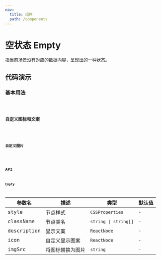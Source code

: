 ```yaml
---
nav:
  title: 组件
  path: /components
---
```


# 空状态 Empty

指当前场景没有对应的数据内容，呈现出的一种状态。

## 代码演示

### 基本用法

<code src="./__demo__/basic.demo.tsx" />

### 自定义图标和文案

<code src="./__demo__/custom_icon.demo.tsx" />

### 自定义图片

<code src="./__demo__/image.demo.tsx" />

## API

### Empty

|参数名|描述|类型|默认值|
|---|---|---|---|
|style|节点样式|`CSSProperties`|`-`|
|className|节点类名|`string \| string[]`|`-`|
|description|显示文案|`ReactNode`|`-`|
|icon|自定义显示图案|`ReactNode`|`-`|
|imgSrc|将图标替换为图片|`string`|`-`|
